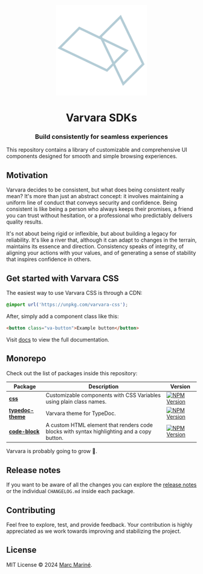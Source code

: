 <p align="center">
  <picture >
    <source media="(prefers-color-scheme: dark)" srcset="./docs/public/va-dark.svg">
    <source media="(prefers-color-scheme: light)" srcset="./docs/public/va-light.svg">
    <img alt="Shows a black logo in light color mode and a white one in dark color mode." src="./docs/public/va-dark.svg" width="240px" >
  </picture>
</p>

<h1 align="center">Varvara SDKs</h1>

<h3 align="center">Build consistently for seamless experiences</h3>

This repository contains a library of customizable and comprehensive UI components designed for smooth and simple browsing experiences.

## Motivation

Varvara decides to be consistent, but what does being consistent really mean? It's more than just an abstract concept: it involves maintaining a uniform line of conduct that conveys security and confidence. Being consistent is like being a person who always keeps their promises, a friend you can trust without hesitation, or a professional who predictably delivers quality results.

It's not about being rigid or inflexible, but about building a legacy for reliability. It's like a river that, although it can adapt to changes in the terrain, maintains its essence and direction. Consistency speaks of integrity, of aligning your actions with your values, and of generating a sense of stability that inspires confidence in others.

## Get started with Varvara CSS

The easiest way to use Varvara CSS is through a CDN:

```css
@import url('https://unpkg.com/varvara-css');
```

After, simply add a component class like this:

```html
<button class="va-button">Example button</button>
```

Visit [docs](https://varvara.js.org) to view the full documentation.

## Monorepo

Check out the list of packages inside this repository:

| Package                                     | Description                                                                                | Version                                                                                                                              |
| ------------------------------------------- | ------------------------------------------------------------------------------------------ | ------------------------------------------------------------------------------------------------------------------------------------ |
| [**css**](packages/css)                     | Customizable components with CSS Variables using plain class names.                        | [![NPM Version](https://img.shields.io/npm/v/varvara-css?color=magenta)](https://www.npmjs.com/package/varvara-css)                  |
| [**typedoc-theme**](packages/typedoc-theme) | Varvara theme for TypeDoc.                                                                 | [![NPM Version](https://img.shields.io/npm/v/varvara-typedoc-theme?color=cyan)](https://www.npmjs.com/package/varvara-typedoc-theme) |
| [**code-block**](packages/code-block)       | A custom HTML element that renders code blocks with syntax highlighting and a copy button. | [![NPM Version](https://img.shields.io/npm/v/va-code-block?color=yellow)](https://www.npmjs.com/package/va-code-block)               |

Varvara is probably going to grow 🚀.

## Release notes

If you want to be aware of all the changes you can explore the [release notes](https://github.com/marcmarine/varvara/releases) or the individual `CHANGELOG.md` inside each package.

## Contributing

Feel free to explore, test, and provide feedback. Your contribution is highly appreciated as we work towards improving and stabilizing the project.

## License

MIT License © 2024 [Marc Mariné](https://github.com/marcmarine).

